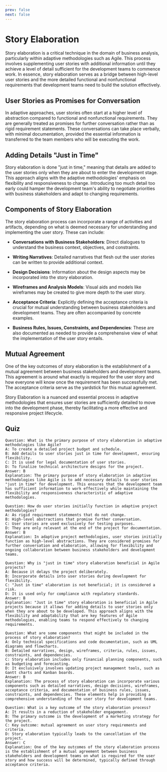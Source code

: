 ```yaml
---
prev: false
next: false
---
```


# Story Elaboration

Story elaboration is a critical technique in the domain of business analysis, particularly within adaptive methodologies such as Agile. This process involves supplementing user stories with additional information until they achieve a level of detail sufficient for the development teams to commence work. In essence, story elaboration serves as a bridge between high-level user stories and the more detailed functional and nonfunctional requirements that development teams need to build the solution effectively.

## User Stories as Promises for Conversation

In adaptive approaches, user stories often start at a higher level of abstraction compared to functional and nonfunctional requirements. They are generally treated as promises for further conversation rather than as rigid requirement statements. These conversations can take place verbally, with minimal documentation, provided the essential information is transferred to the team members who will be executing the work.

## Adding Details "Just in Time"

Story elaboration is done "just in time," meaning that details are added to the user stories only when they are about to enter the development stage. This approach aligns with the adaptive methodologies' emphasis on flexibility and responsiveness to change. Introducing too much detail too early could hamper the development team's ability to negotiate priorities with business stakeholders and adapt to changing requirements.

## Components of Story Elaboration

The story elaboration process can incorporate a range of activities and artifacts, depending on what is deemed necessary for understanding and implementing the user story. These can include:

- **Conversations with Business Stakeholders**: Direct dialogues to understand the business context, objectives, and constraints.

- **Writing Narratives**: Detailed narratives that flesh out the user stories can be written to provide additional context.

- **Design Decisions**: Information about the design aspects may be incorporated into the story elaboration.

- **Wireframes and Analysis Models**: Visual aids and models like wireframes may be created to give more depth to the user story.

- **Acceptance Criteria**: Explicitly defining the acceptance criteria is crucial for mutual understanding between business stakeholders and development teams. They are often accompanied by concrete examples.

- **Business Rules, Issues, Constraints, and Dependencies**: These are also documented as needed to provide a comprehensive view of what the implementation of the user story entails.

## Mutual Agreement

One of the key outcomes of story elaboration is the establishment of a mutual agreement between business stakeholders and development teams. This agreement is around what exactly is required for the user story and how everyone will know once the requirement has been successfully met. The acceptance criteria serve as the yardstick for this mutual agreement.

Story Elaboration is a nuanced and essential process in adaptive methodologies that ensures user stories are sufficiently detailed to move into the development phase, thereby facilitating a more effective and responsive project lifecycle.

## Quiz

```quiz
Question: What is the primary purpose of story elaboration in adaptive methodologies like Agile?
A: To create a detailed project budget and schedule.
B: Add details to user stories just in time for development, ensuring flexibility.
C: It is used for legal documentation of user stories.
D: To finalize technical architecture designs for the project.
Answer: B
Explanation: The primary purpose of story elaboration in adaptive methodologies like Agile is to add necessary details to user stories "just in time" for development. This ensures that the development team has sufficient information to work effectively while maintaining the flexibility and responsiveness characteristic of adaptive methodologies.

Question: How do user stories initially function in adaptive project methodologies?
A: As rigid requirement statements that do not change.
B: High-level abstractions that promise further conversation.
C: User stories are used exclusively for testing purposes.
D: They are only relevant at the end of the project for documentation.
Answer: B
Explanation: In adaptive project methodologies, user stories initially function as high-level abstractions. They are considered promises for further conversation and elaboration, allowing for flexibility and ongoing collaboration between business stakeholders and development teams.

Question: Why is "just in time" story elaboration beneficial in Agile projects?
A: Because it delays the project deliberately.
B: Incorporate details into user stories during development for flexibility.
C: "Just in time" elaboration is not beneficial; it is considered a risk.
D: It is used only for compliance with regulatory standards.
Answer: B
Explanation: "Just in time" story elaboration is beneficial in Agile projects because it allows for adding details to user stories only when they are about to be developed. This approach aligns with the flexibility and adaptability that are key features of Agile methodologies, enabling teams to respond effectively to changing requirements.

Question: What are some components that might be included in the process of story elaboration?
A: Only technical specifications and code documentation, such as UML diagrams and flowcharts.
B: Detailed narratives, design, wireframes, criteria, rules, issues, constraints, and dependencies.
C: Story elaboration includes only financial planning components, such as budgeting and forecasting.
D: It exclusively involves updating project management tools, such as Gantt charts and Kanban boards.
Answer: B
Explanation: The process of story elaboration can incorporate various components such as detailed narratives, design decisions, wireframes, acceptance criteria, and documentation of business rules, issues, constraints, and dependencies. These elements help in providing a comprehensive understanding of the user story for development teams.

Question: What is a key outcome of the story elaboration process?
A: It results in a reduction of stakeholder engagement.
B: The primary outcome is the development of a marketing strategy for the project.
C: Key outcome: mutual agreement on user story requirements and criteria.
D: Story elaboration typically leads to the cancellation of the project.
Answer: C
Explanation: One of the key outcomes of the story elaboration process is the establishment of a mutual agreement between business stakeholders and development teams on what is required for the user story and how success will be determined, typically defined through acceptance criteria.
```
